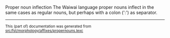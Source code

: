 Proper noun inflection
The Waiwai language proper nouns inflect in the same cases as regular
nouns, but perhaps with a colon (':') as separator.

* * *

<small>This (part of) documentation was generated from [src/fst/morphology/affixes/propernouns.lexc](https://github.com/giellalt/lang-waw/blob/main/src/fst/morphology/affixes/propernouns.lexc)</small>
